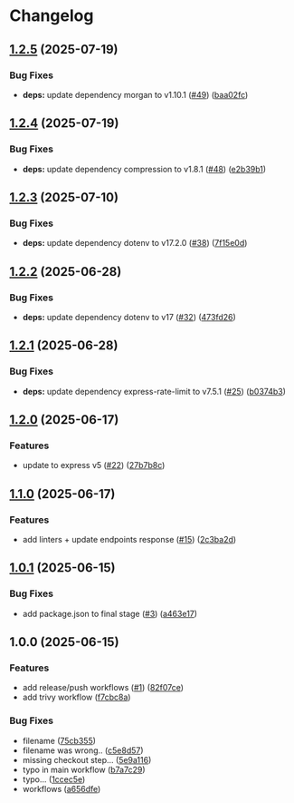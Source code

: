 # Changelog

## [1.2.5](https://github.com/Jdavid77/ryanair-api/compare/v1.2.4...v1.2.5) (2025-07-19)


### Bug Fixes

* **deps:** update dependency morgan to v1.10.1 ([#49](https://github.com/Jdavid77/ryanair-api/issues/49)) ([baa02fc](https://github.com/Jdavid77/ryanair-api/commit/baa02fc6ee5bd62726ea889d5c001451a3a737e5))

## [1.2.4](https://github.com/Jdavid77/ryanair-api/compare/v1.2.3...v1.2.4) (2025-07-19)


### Bug Fixes

* **deps:** update dependency compression to v1.8.1 ([#48](https://github.com/Jdavid77/ryanair-api/issues/48)) ([e2b39b1](https://github.com/Jdavid77/ryanair-api/commit/e2b39b10e55a8d7f94d4726ee3b47ae8059cadde))

## [1.2.3](https://github.com/Jdavid77/ryanair-api/compare/v1.2.2...v1.2.3) (2025-07-10)


### Bug Fixes

* **deps:** update dependency dotenv to v17.2.0 ([#38](https://github.com/Jdavid77/ryanair-api/issues/38)) ([7f15e0d](https://github.com/Jdavid77/ryanair-api/commit/7f15e0dfc015d4517c6c1b331993398d1a2edd83))

## [1.2.2](https://github.com/Jdavid77/ryanair-api/compare/v1.2.1...v1.2.2) (2025-06-28)


### Bug Fixes

* **deps:** update dependency dotenv to v17 ([#32](https://github.com/Jdavid77/ryanair-api/issues/32)) ([473fd26](https://github.com/Jdavid77/ryanair-api/commit/473fd263c25d74e780f409d8877b3ec29da48ab4))

## [1.2.1](https://github.com/Jdavid77/ryanair-api/compare/v1.2.0...v1.2.1) (2025-06-28)


### Bug Fixes

* **deps:** update dependency express-rate-limit to v7.5.1 ([#25](https://github.com/Jdavid77/ryanair-api/issues/25)) ([b0374b3](https://github.com/Jdavid77/ryanair-api/commit/b0374b32aed734b3ed70cfa1f99fa3a55f74e021))

## [1.2.0](https://github.com/Jdavid77/ryanair-api/compare/v1.1.0...v1.2.0) (2025-06-17)


### Features

* update to express v5 ([#22](https://github.com/Jdavid77/ryanair-api/issues/22)) ([27b7b8c](https://github.com/Jdavid77/ryanair-api/commit/27b7b8cf0805ef73a7e2b6dbee7f12e4a9b9a247))

## [1.1.0](https://github.com/Jdavid77/ryanair-api/compare/v1.0.1...v1.1.0) (2025-06-17)


### Features

* add linters + update endpoints response ([#15](https://github.com/Jdavid77/ryanair-api/issues/15)) ([2c3ba2d](https://github.com/Jdavid77/ryanair-api/commit/2c3ba2d88379d4760745e97a51d7414e5093456f))

## [1.0.1](https://github.com/Jdavid77/ryanair-api/compare/v1.0.0...v1.0.1) (2025-06-15)

### Bug Fixes

- add package.json to final stage ([#3](https://github.com/Jdavid77/ryanair-api/issues/3)) ([a463e17](https://github.com/Jdavid77/ryanair-api/commit/a463e17ac81677f7bdb122dfe9a6c018b4a7c0fc))

## 1.0.0 (2025-06-15)

### Features

- add release/push workflows ([#1](https://github.com/Jdavid77/ryanair-api/issues/1)) ([82f07ce](https://github.com/Jdavid77/ryanair-api/commit/82f07ce43540f6dc6075617480b9d92d5bce251f))
- add trivy workflow ([f7cbc8a](https://github.com/Jdavid77/ryanair-api/commit/f7cbc8aa4d7bfbeebc70db57d11c9df64d356add))

### Bug Fixes

- filename ([75cb355](https://github.com/Jdavid77/ryanair-api/commit/75cb355e90870f27c22a39832b0afaac37f1f958))
- filename was wrong.. ([c5e8d57](https://github.com/Jdavid77/ryanair-api/commit/c5e8d57b3719de56fa9e0dd70fd9ba3a93365618))
- missing checkout step... ([5e9a116](https://github.com/Jdavid77/ryanair-api/commit/5e9a116a99d3ad5edf317ef04f881c119ea0ed3b))
- typo in main workflow ([b7a7c29](https://github.com/Jdavid77/ryanair-api/commit/b7a7c29e7afadbd3a39141a463d38722af7bf842))
- typo... ([1ccec5e](https://github.com/Jdavid77/ryanair-api/commit/1ccec5eb5ab4ac71356df34d84e1a92b8716df56))
- workflows ([a656dfe](https://github.com/Jdavid77/ryanair-api/commit/a656dfe37d7ae513cda06f4ddf7a7799ba4100ec))

